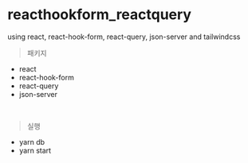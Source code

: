 # reacthookform_reactquery
using react, react-hook-form, react-query, json-server and tailwindcss
&nbsp;

> 패키지

-   react
-   react-hook-form
-   react-query
-   json-server

<br/>

> 실행

-   yarn db
-   yarn start

